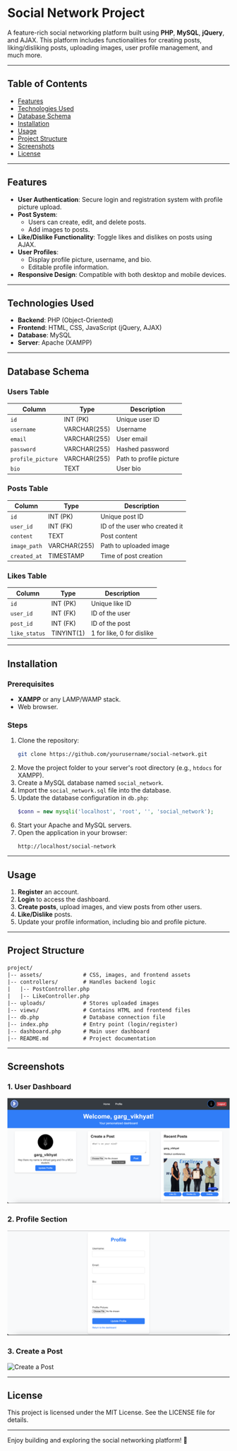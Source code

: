 # Social Network Project

A feature-rich social networking platform built using **PHP**, **MySQL**, **jQuery**, and AJAX. This platform includes functionalities for creating posts, liking/disliking posts, uploading images, user profile management, and much more.

---

## Table of Contents
- [Features](#features)
- [Technologies Used](#technologies-used)
- [Database Schema](#database-schema)
- [Installation](#installation)
- [Usage](#usage)
- [Project Structure](#project-structure)
- [Screenshots](#screenshots)
- [License](#license)

---

## Features
- **User Authentication**: Secure login and registration system with profile picture upload.
- **Post System**:
  - Users can create, edit, and delete posts.
  - Add images to posts.
- **Like/Dislike Functionality**: Toggle likes and dislikes on posts using AJAX.
- **User Profiles**:
  - Display profile picture, username, and bio.
  - Editable profile information.
- **Responsive Design**: Compatible with both desktop and mobile devices.

---

## Technologies Used
- **Backend**: PHP (Object-Oriented)
- **Frontend**: HTML, CSS, JavaScript (jQuery, AJAX)
- **Database**: MySQL
- **Server**: Apache (XAMPP)

---

## Database Schema
### Users Table
| Column          | Type         | Description                    |
|-----------------|--------------|--------------------------------|
| `id`            | INT (PK)     | Unique user ID                |
| `username`      | VARCHAR(255) | Username                      |
| `email`         | VARCHAR(255) | User email                    |
| `password`      | VARCHAR(255) | Hashed password               |
| `profile_picture` | VARCHAR(255) | Path to profile picture       |
| `bio`           | TEXT         | User bio                      |

### Posts Table
| Column          | Type         | Description                    |
|-----------------|--------------|--------------------------------|
| `id`            | INT (PK)     | Unique post ID                |
| `user_id`       | INT (FK)     | ID of the user who created it |
| `content`       | TEXT         | Post content                  |
| `image_path`    | VARCHAR(255) | Path to uploaded image        |
| `created_at`    | TIMESTAMP    | Time of post creation         |

### Likes Table
| Column          | Type         | Description                    |
|-----------------|--------------|--------------------------------|
| `id`            | INT (PK)     | Unique like ID                |
| `user_id`       | INT (FK)     | ID of the user                |
| `post_id`       | INT (FK)     | ID of the post                |
| `like_status`   | TINYINT(1)   | 1 for like, 0 for dislike     |

---

## Installation

### Prerequisites
- **XAMPP** or any LAMP/WAMP stack.
- Web browser.

### Steps
1. Clone the repository:
   ```bash
   git clone https://github.com/yourusername/social-network.git
   ```
2. Move the project folder to your server's root directory (e.g., `htdocs` for XAMPP).
3. Create a MySQL database named `social_network`.
4. Import the `social_network.sql` file into the database.
5. Update the database configuration in `db.php`:
   ```php
   $conn = new mysqli('localhost', 'root', '', 'social_network');
   ```
6. Start your Apache and MySQL servers.
7. Open the application in your browser:
   ```
   http://localhost/social-network
   ```

---

## Usage
1. **Register** an account.
2. **Login** to access the dashboard.
3. **Create posts**, upload images, and view posts from other users.
4. **Like/Dislike** posts.
5. Update your profile information, including bio and profile picture.

---

## Project Structure
```
project/
|-- assets/             # CSS, images, and frontend assets
|-- controllers/        # Handles backend logic
|   |-- PostController.php
|   |-- LikeController.php
|-- uploads/            # Stores uploaded images
|-- views/              # Contains HTML and frontend files
|-- db.php              # Database connection file
|-- index.php           # Entry point (login/register)
|-- dashboard.php       # Main user dashboard
|-- README.md           # Project documentation
```

---

## Screenshots
### 1. User Dashboard
![User Dashboard](./screenshots/dashboard.png)

### 2. Profile Section
![Profile Section](./screenshots/profile.png)

### 3. Create a Post
![Create a Post](./screenshots/create_post.png)

---

## License
This project is licensed under the MIT License. See the LICENSE file for details.

---

Enjoy building and exploring the social networking platform! 🎉

